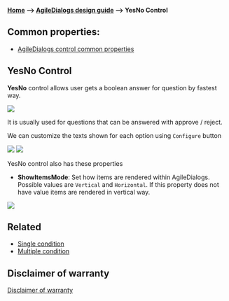 __[Home](/) --> [AgileDialogs design guide](/guides/AgileDialogs-DesignGuide.md) --> YesNo Control__

## Common properties:

- [AgileDialogs control common properties](ControlCommonProperties.md)

## YesNo Control

**YesNo** control allows user gets a boolean answer for question by fastest way. 

![](../media/AgileDialogsDesignGuide/yesno_01.png)

It is usually used for questions that can be answered with approve / reject.

We can customize the texts shown for each option using `Configure` button

![](../media/AgileDialogsDesignGuide/yesno_03.png)
![](../media/AgileDialogsDesignGuide/yesno_04.png)

YesNo control also has these properties

- **ShowItemsMode**: Set  how items are rendered within AgileDialogs. Possible values are `Vertical` and `Horizontal`. If this property does not have value items are rendered in vertical way.

![](../media/AgileDialogsDesignGuide/yesno_02.png)


## Related

- [Single condition](../../ref/SingleCondition.md)
- [Multiple condition](../../ref/MultipleCondition.md)

## Disclaimer of warranty

[Disclaimer of warranty](DisclaimerOfWarranty.md)

